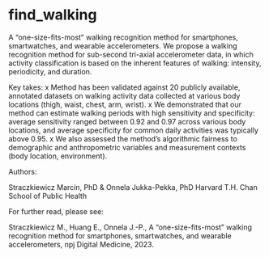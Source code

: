 # find_walking
A “one-size-fits-most” walking recognition method for smartphones, smartwatches, and wearable accelerometers.
We propose a walking recognition method for sub-second tri-axial accelerometer data, in which activity classification is based on the inherent features of walking: intensity, periodicity, and duration.

Key takes:
x Method has been validated against 20 publicly available, annotated datasets on walking activity data collected at various body locations (thigh, waist, chest, arm, wrist).
x We demonstrated that our method can estimate walking periods with high sensitivity and specificity: average sensitivity ranged between 0.92 and 0.97 across various body locations, and average specificity for common daily activities was typically above 0.95.
x We also assessed the method’s algorithmic fairness to demographic and anthropometric variables and measurement contexts (body location, environment).

Authors:

Straczkiewicz Marcin, PhD & Onnela Jukka-Pekka, PhD
Harvard T.H. Chan School of Public Health

For further read, please see:

Straczkiewicz M., Huang E., Onnela J.-P., A “one-size-fits-most” walking recognition method for smartphones, smartwatches, and wearable accelerometers, npj Digital Medicine, 2023.
